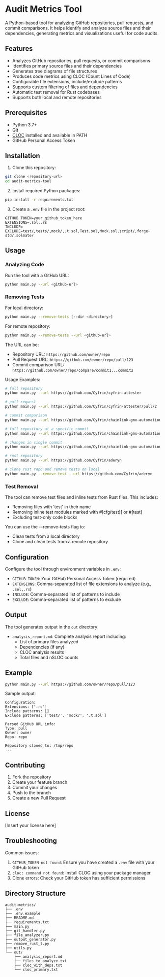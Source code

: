 # Audit Metrics Tool

A Python-based tool for analyzing GitHub repositories, pull requests, and commit comparisons.
It helps identify and analyze source files and their dependencies, generating metrics and visualizations useful for code audits.

## Features

- Analyzes GitHub repositories, pull requests, or commit comparisons
- Identifies primary source files and their dependencies
- Generates tree diagrams of file structures
- Produces code metrics using CLOC (Count Lines of Code)
- Configurable file extensions, include/exclude patterns
- Supports custom filtering of files and dependencies
- Automatic test removal for Rust codebases
- Supports both local and remote repositories

## Prerequisites

- Python 3.7+
- Git
- [CLOC](https://github.com/AlDanial/cloc) installed and available in PATH
- GitHub Personal Access Token

## Installation

1. Clone this repository:
```bash
git clone <repository-url>
cd audit-metrics-tool
```

2. Install required Python packages:
```bash
pip install -r requirements.txt
```

3. Create a `.env` file in the project root:
```env
GITHUB_TOKEN=your_github_token_here
EXTENSIONS=.sol,.rs
INCLUDE=
EXCLUDE=test/,tests/,mock/,.t.sol,Test.sol,Mock.sol,script/,forge-std/,solmate/
```

## Usage

### Analyzing Code

Run the tool with a GitHub URL:

```bash
python main.py --url <github-url>
```

### Removing Tests

For local directory:

```bash
python main.py --remove-tests [--dir <directory>]
```

For remote repository:

```bash
python main.py --remove-tests --url <github-url>
```

The URL can be:
- Repository URL: `https://github.com/owner/repo`
- Pull Request URL: `https://github.com/owner/repo/pull/123`
- Commit comparison URL: `https://github.com/owner/repo/compare/commit1...commit2`

Usage Examples:
```bash
# full repository
python main.py --url https://github.com/Cyfrin/cyfrin-attester

# pull request
python main.py --url https://github.com/Cyfrin/cyfrin-attester/pull/2

# commit comparison
python main.py --url https://github.com/Cyfrin/chainlink-gmx-automation/compare/f64416650341d1262cc63ccf4e4aff114c98d922...9f7f875fe034e4c430b64933e316831b5b5077fe

# full repository at a specific commit
python main.py --url https://github.com/Cyfrin/chainlink-gmx-automation/tree/d8603d2654513f57eb0471239966449d7f693426

# changes in single commit
python main.py --url https://github.com/Cyfrin/chainlink-gmx-automation/commit/d8603d2654513f57eb0471239966449d7f693426

# rust repository
python main.py --url https://github.com/Cyfrin/aderyn

# clone rust repo and remove tests on local
python main.py --remove-test --url https://github.com/Cyfrin/aderyn
```

### Test Removal

The tool can remove test files and inline tests from Rust files. This includes:
- Removing files with 'test' in their name
- Removing inline test modules marked with #[cfg(test)] or #[test]
- Excluding test-only code blocks

You can use the --remove-tests flag to:
- Clean tests from a local directory
- Clone and clean tests from a remote repository

## Configuration

Configure the tool through environment variables in `.env`:

- `GITHUB_TOKEN`: Your GitHub Personal Access Token (required)
- `EXTENSIONS`: Comma-separated list of file extensions to analyze (e.g., `.sol,.rs`)
- `INCLUDE`: Comma-separated list of patterns to include
- `EXCLUDE`: Comma-separated list of patterns to exclude

## Output

The tool generates output in the `out` directory:

- `analysis_report.md`: Complete analysis report including:
  - List of primary files analyzed
  - Dependencies (if any)
  - CLOC analysis results
  - Total files and nSLOC counts

## Example

```bash
python main.py --url https://github.com/owner/repo/pull/123
```

Sample output:
```
Configuration:
Extensions: ['.rs']
Include patterns: []
Exclude patterns: ['test/', 'mock/', '.t.sol']

Parsed GitHub URL info:
Type: pull
Owner: owner
Repo: repo

Repository cloned to: /tmp/repo
...
```

## Contributing

1. Fork the repository
2. Create your feature branch
3. Commit your changes
4. Push to the branch
5. Create a new Pull Request

## License

[Insert your license here]

## Troubleshooting

Common issues:

1. `GITHUB_TOKEN not found`: Ensure you have created a `.env` file with your GitHub token
2. `cloc: command not found`: Install CLOC using your package manager
3. Clone errors: Check your GitHub token has sufficient permissions

## Directory Structure

```
audit-metrics/
├── .env
├── .env.example
├── README.md
├── requirements.txt
├── main.py
├── git_handler.py
├── file_analyzer.py
├── output_generator.py
├── remove_rust_t.py
├── utils.py
└── out/
    ├── analysis_report.md
    ├── files_to_analyze.txt
    ├── cloc_with_deps.txt
    └── cloc_primary.txt
```